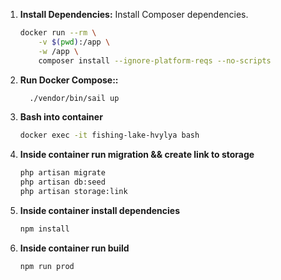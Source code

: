 1. **Install Dependencies:**
   Install Composer dependencies.
   ```bash
   docker run --rm \
       -v $(pwd):/app \
       -w /app \
       composer install --ignore-platform-reqs --no-scripts 
   ```

2. **Run Docker Compose::**
     ```bash
       ./vendor/bin/sail up


3. **Bash into container**
    ```bash
   docker exec -it fishing-lake-hvylya bash


4. **Inside container run migration && create link to storage**
    ```bash
   php artisan migrate 
   php artisan db:seed
   php artisan storage:link
      ```

5. **Inside container install dependencies**
    ```bash
   npm install
      ```

6. **Inside container run build**
    ```bash
   npm run prod
      ```
